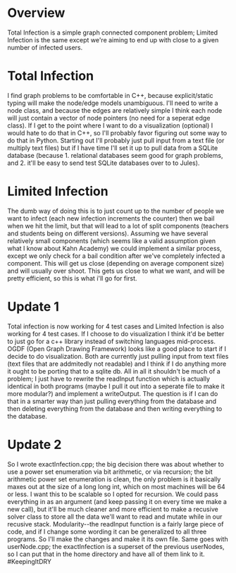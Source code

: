 # Overview
Total Infection is a simple graph connected component problem; Limited Infection is the same except we're aiming to end up with close to a given number of infected users.

# Total Infection
I find graph problems to be comfortable in C++, because explicit/static typing will make the node/edge models unambiguous. I'll need to write a node class, and because the edges are relatively simple I think each node will just contain a vector of node pointers (no need for a seperat edge class). If I get to the point where I want to do a visualization (optional) I would hate to do that in C++, so I'll probably favor figuring out some way to do that in Python. Starting out I'll probably just pull input from a text file (or multiply text files) but if I have time I'll set it up to pull data from a SQLite database (because 1. relational databases seem good for graph problems, and 2. it'll be easy to send test SQLite databases over to to Jules).

# Limited Infection
The dumb way of doing this is to just count up to the number of people we want to infect (each new infection increments the counter) then we bail when we hit the limit, but that will lead to a lot of split components (teachers and students being on different versions). Assuming we have several relatively small components (which seems like a valid assumption given what I know about Kahn Academy) we could implement a similar process, except we only check for a bail condition after we've completely infected a component. This will get us close (depending on average component size) and will usually over shoot. This gets us close to what we want, and will be pretty efficient, so this is what i'll go for first.

# Update 1
Total infection is now working for 4 test cases and Limited Infection is also working for 4 test cases. If I choose to do visualization I think it'd be better to just go for a c++ library instead of switching languages mid-process. OGDF (Open Graph Drawing Framework) looks like a good place to start if I decide to do visualization. Both are currently just pulling input from text files (text files that are addmitedly not readable) and I think if I do anything more it ought to be porting that to a sqlite db. All in all it shouldn't be much of a problem; I just have to rewrite the readInput function which is actually identical in both programs (maybe I pull it out into a seperate file to make it more modular?) and implement a writeOutput. The question is if I can do that in a smarter way than just pulling everything from the database and then deleting everything from the database and then writing everything to the database.

# Update 2
So I wrote exactInfection.cpp; the big decision there was about whether to use a power set enumeration via bit arithmetic, or via recursion; the bit arithmetic power set enumeration is clean, the only problem is it basically maxes out at the size of a long long int, which on most machines will be 64 or less. I want this to be scalable so I opted for recursion. We could pass everything in as an argument (and keep passing it on every time we make a new call), but it'll be much cleaner and more efficient to make a recusive solver class to store all the data we'll want to read and mutate while in our recusive stack.
Modularity--the readInput function is a fairly large piece of code, and if I change some wording it can be generalized to all three programs. So I'll make the changes and make it its own file. Same goes with userNode.cpp; the exactInfection is a superset of the previous userNodes, so I can put that in the home directory and have all of them link to it. #KeepingItDRY
